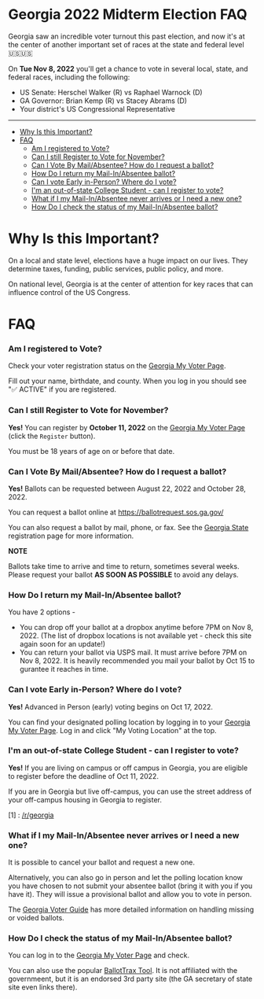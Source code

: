 # Georgia 2022 Midterm Election FAQ

Georgia saw an incredible voter turnout this past election, and now it's at the center of another important set of races at the state and federal level 🇺🇸🇺🇸

On **Tue Nov 8, 2022** you'll get a chance to vote in several local, state, and federal races, including the following:

* US Senate: Herschel Walker (R) vs Raphael Warnock (D)
* GA Governor: Brian Kemp (R) vs Stacey Abrams (D)
* Your district's US Congressional Representative

---

- [Why Is this Important?](#why-is-this-important-)
- [FAQ](#faq)
    + [Am I registered to Vote?](#am-i-registered-to-vote-)
    + [Can I still Register to Vote for November?](#can-i-still-register-to-vote-for-november-)
    + [Can I Vote By Mail/Absentee? How do I request a ballot?](#can-i-vote-by-mail-absentee--how-do-i-request-a-ballot-)
    + [How Do I return my Mail-In/Absentee ballot?](#how-do-i-return-my-mail-in-absentee-ballot-)
    + [Can I vote Early in-Person? Where do I vote?](#can-i-vote-early-in-person--where-do-i-vote-)
    + [I'm an out-of-state College Student - can I register to vote?](#i-m-an-out-of-state-college-student---can-i-register-to-vote-)
    + [What if I my Mail-In/Absentee never arrives or I need a new one?](#what-if-i-my-mail-in-absentee-never-arrives-or-i-need-a-new-one-)
    + [How Do I check the status of my Mail-In/Absentee ballot?](#how-do-i-check-the-status-of-my-mail-in-absentee-ballot-)


# Why Is this Important?

On a local and state level, elections have a huge impact on our lives. They determine taxes, funding, public services, public policy, and more.

On national level, Georgia is at the center of attention for key races that can influence control of the US Congress.

# FAQ

### Am I registered to Vote?

Check your voter registration status on the [Georgia My Voter Page](https://www.mvp.sos.ga.gov/MVP/mvp.do).

Fill out your name, birthdate, and county. When you log in you should see "✅ ACTIVE" if you are registered.

### Can I still Register to Vote for November?

**Yes!** You can register by **October 11, 2022** on the [Georgia My Voter Page](https://www.mvp.sos.ga.gov/MVP/mvp.do) (click the `Register` button).

You must be 18 years of age on or before that date.

### Can I Vote By Mail/Absentee? How do I request a ballot?

**Yes!** Ballots can be requested between August 22, 2022 and October 28, 2022.

You can request a ballot online at https://ballotrequest.sos.ga.gov/

You can also request a ballot by mail, phone, or fax. See the [Georgia State](https://georgia.gov/vote-absentee-ballot) registration page for more information.

**NOTE**

Ballots take time to arrive and time to return, sometimes several weeks. Please request your ballot **AS SOON AS POSSIBLE** to avoid any delays.


### How Do I return my Mail-In/Absentee ballot?

You have 2 options -

* You can drop off your ballot at a dropbox anytime before 7PM on Nov 8, 2022. (The list of dropbox locations is not available yet - check this site again soon for an update!)
* You can return your ballot via USPS mail. It must arrive before 7PM on Nov 8, 2022. It is heavily recommended you mail your ballot by Oct 15 to gurantee it reaches in time.


### Can I vote Early in-Person? Where do I vote?

**Yes!** Advanced in Person (early) voting begins on Oct 17, 2022.

You can find your designated polling location by logging in to your [Georgia My Voter Page](https://www.mvp.sos.ga.gov/MVP/mvp.do). Log in and click "My Voting Location" at the top.


### I'm an out-of-state College Student - can I register to vote?

**Yes!** If you are living on campus or off campus in Georgia, you are eligible to register before the deadline of Oct 11, 2022.

If you are in Georgia but live off-campus, you can use the street address of your off-campus housing in Georgia to register.

[1] : [/r/georgia](https://old.reddit.com/r/Georgia/comments/jor25e/attention_georgia_voters_re_upcoming_georgia/)


### What if I my Mail-In/Absentee never arrives or I need a new one?

It is possible to cancel your ballot and request a new one.

Alternatively, you can also go in person and let the polling location know you have chosen to not submit your absentee ballot (bring it with you if you have it). They will issue a provisional ballot and allow you to vote in person.

The [Georgia Voter Guide](https://faq.georgiavoter.guide/en/article/what-to-do-if-youve-lost-never-received-or-need-to-cancel-your-absentee-ballot-and-vote-in-person) has more detailed information on handling missing or voided ballots.


### How Do I check the status of my Mail-In/Absentee ballot?

You can log in to the [Georgia My Voter Page](https://www.mvp.sos.ga.gov/MVP/mvp.do) and check.

You can also use the popular [BallotTrax Tool](https://georgia.ballottrax.net/voter/). It is not affiliated with the governmeent, but it is an endorsed 3rd party site (the GA secretary of state site even links there).
